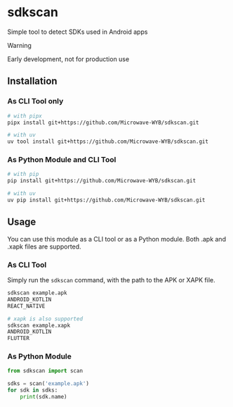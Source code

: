# sdkscan

Simple tool to detect SDKs used in Android apps

> [!WARNING]
> Early development, not for production use

## Installation

### As CLI Tool only

```bash
# with pipx
pipx install git+https://github.com/Microwave-WYB/sdkscan.git

# with uv
uv tool install git+https://github.com/Microwave-WYB/sdkscan.git
```

### As Python Module and CLI Tool

```bash
# with pip
pip install git+https://github.com/Microwave-WYB/sdkscan.git

# with uv
uv pip install git+https://github.com/Microwave-WYB/sdkscan.git
```

## Usage

You can use this module as a CLI tool or as a Python module. Both .apk and .xapk files are supported.

### As CLI Tool

Simply run the `sdkscan` command, with the path to the APK or XAPK file.

```bash
sdkscan example.apk
ANDROID_KOTLIN
REACT_NATIVE

# xapk is also supported
sdkscan example.xapk
ANDROID_KOTLIN
FLUTTER
```

### As Python Module

```python
from sdkscan import scan

sdks = scan('example.apk')
for sdk in sdks:
    print(sdk.name)
```
